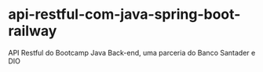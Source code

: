 # api-restful-com-java-spring-boot-railway
API Restful do Bootcamp Java Back-end, uma parceria do Banco Santader e DIO
